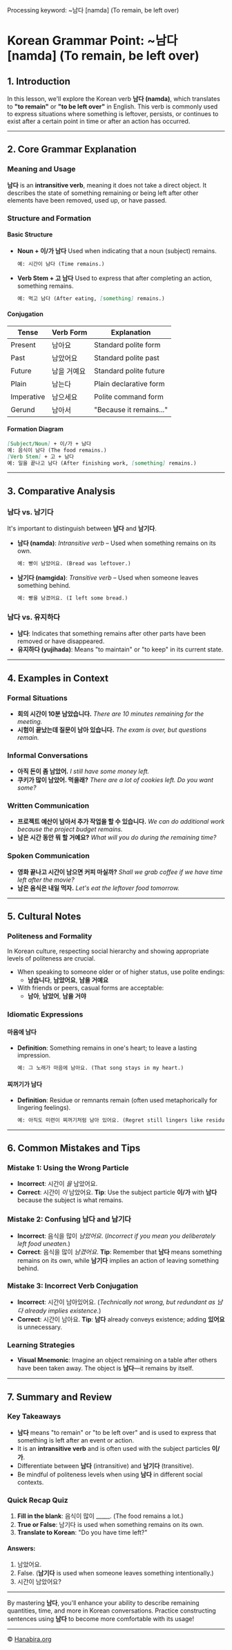 Processing keyword: ~남다 [namda] (To remain, be left over)
# Korean Grammar Point: ~남다 [namda] (To remain, be left over)

## 1. Introduction
In this lesson, we'll explore the Korean verb **남다 (namda)**, which translates to **"to remain"** or **"to be left over"** in English. This verb is commonly used to express situations where something is leftover, persists, or continues to exist after a certain point in time or after an action has occurred.

---
## 2. Core Grammar Explanation
### Meaning and Usage
**남다** is an **intransitive verb**, meaning it does not take a direct object. It describes the state of something remaining or being left after other elements have been removed, used up, or have passed.
### Structure and Formation
#### Basic Structure
- **Noun + 이/가 남다**
  Used when indicating that a noun (subject) remains.
  ```markdown
  예: 시간이 남다 (Time remains.)
  ```
- **Verb Stem + 고 남다**
  Used to express that after completing an action, something remains.
  ```markdown
  예: 먹고 남다 (After eating, [something] remains.)
  ```
#### Conjugation
| Tense       | Verb Form  | Explanation             |
|-------------|------------|-------------------------|
| Present     | 남아요     | Standard polite form    |
| Past        | 남았어요   | Standard polite past    |
| Future      | 남을 거예요 | Standard polite future  |
| Plain       | 남는다     | Plain declarative form  |
| Imperative  | 남으세요   | Polite command form     |
| Gerund      | 남아서     | "Because it remains..." |
#### Formation Diagram
```markdown
[Subject/Noun] + 이/가 + 남다
예: 음식이 남다 (The food remains.)
[Verb Stem] + 고 + 남다
예: 일을 끝나고 남다 (After finishing work, [something] remains.)
```
---
## 3. Comparative Analysis
### 남다 vs. 남기다
It's important to distinguish between **남다** and **남기다**.
- **남다 (namda)**: *Intransitive verb* – Used when something remains on its own.
  ```markdown
  예: 빵이 남았어요. (Bread was leftover.)
  ```
- **남기다 (namgida)**: *Transitive verb* – Used when someone leaves something behind.
  ```markdown
  예: 빵을 남겼어요. (I left some bread.)
  ```
### 남다 vs. 유지하다
- **남다**: Indicates that something remains after other parts have been removed or have disappeared.
- **유지하다 (yujihada)**: Means "to maintain" or "to keep" in its current state.
---
## 4. Examples in Context
### Formal Situations
- **회의 시간이 10분 남았습니다.**
  *There are 10 minutes remaining for the meeting.*
- **시험이 끝났는데 질문이 남아 있습니다.**
  *The exam is over, but questions remain.*
### Informal Conversations
- **아직 돈이 좀 남았어.**
  *I still have some money left.*
- **쿠키가 많이 남았어. 먹을래?**
  *There are a lot of cookies left. Do you want some?*
### Written Communication
- **프로젝트 예산이 남아서 추가 작업을 할 수 있습니다.**
  *We can do additional work because the project budget remains.*
- **남은 시간 동안 뭐 할 거예요?**
  *What will you do during the remaining time?*
### Spoken Communication
- **영화 끝나고 시간이 남으면 커피 마실까?**
  *Shall we grab coffee if we have time left after the movie?*
- **남은 음식은 내일 먹자.**
  *Let's eat the leftover food tomorrow.*
---
## 5. Cultural Notes
### Politeness and Formality
In Korean culture, respecting social hierarchy and showing appropriate levels of politeness are crucial.
- When speaking to someone older or of higher status, use polite endings:
  - **남습니다**, **남았어요**, **남을 거예요**
- With friends or peers, casual forms are acceptable:
  - **남아**, **남았어**, **남을 거야**
### Idiomatic Expressions
#### 마음에 남다
- **Definition**: Something remains in one's heart; to leave a lasting impression.
  ```markdown
  예: 그 노래가 마음에 남아요. (That song stays in my heart.)
  ```
#### 찌꺼기가 남다
- **Definition**: Residue or remnants remain (often used metaphorically for lingering feelings).
  ```markdown
  예: 아직도 미련이 찌꺼기처럼 남아 있어요. (Regret still lingers like residue.)
  ```
---
## 6. Common Mistakes and Tips
### Mistake 1: Using the Wrong Particle
- **Incorrect**: 시간이 *을* 남았어요.
- **Correct**: 시간이 *이* 남았어요.
**Tip**: Use the subject particle **이/가** with **남다** because the subject is what remains.
### Mistake 2: Confusing 남다 and 남기다
- **Incorrect**: 음식을 많이 *남았어요*.
  (*Incorrect if you mean you deliberately left food uneaten.*)
- **Correct**: 음식을 많이 *남겼어요*.
**Tip**: Remember that **남다** means something remains on its own, while **남기다** implies an action of leaving something behind.
### Mistake 3: Incorrect Verb Conjugation
- **Incorrect**: 시간이 남아있어요.
  (*Technically not wrong, but redundant as 남다 already implies existence.*)
- **Correct**: 시간이 남아요.
**Tip**: **남다** already conveys existence; adding **있어요** is unnecessary.
### Learning Strategies
- **Visual Mnemonic**: Imagine an object remaining on a table after others have been taken away. The object is **남다**—it remains by itself.
---
## 7. Summary and Review
### Key Takeaways
- **남다** means "to remain" or "to be left over" and is used to express that something is left after an event or action.
- It is an **intransitive verb** and is often used with the subject particles **이/가**.
- Differentiate between **남다** (intransitive) and **남기다** (transitive).
- Be mindful of politeness levels when using **남다** in different social contexts.
### Quick Recap Quiz
1. **Fill in the blank**: 음식이 많이 _____. (The food remains a lot.)
2. **True or False**: 남기다 is used when something remains on its own.
3. **Translate to Korean**: "Do you have time left?"
#### Answers:
1. 남았어요.
2. False. (**남기다** is used when someone leaves something intentionally.)
3. 시간이 남았어요?
---
By mastering **남다**, you'll enhance your ability to describe remaining quantities, time, and more in Korean conversations. Practice constructing sentences using **남다** to become more comfortable with its usage!

---
© [Hanabira.org](https://hanabira.org)
